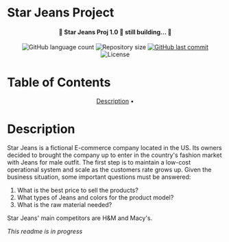 # Star Jeans Project

<h4 align="center"> 
	🚧 Star Jeans Proj 1.0 🚀 still building... 🚧
</h4>

<p align="center">
  <img alt="GitHub language count" src="https://img.shields.io/github/languages/count/rmendes1/star-jeans?color=%2304D361">

 <img alt="Repository size" src="https://img.shields.io/github/repo-size/rmendes1/star-jeans">
	
  
  <a href="https://github.com/rmendes1/house-rocket/commits/main">
    <img alt="GitHub last commit" src="https://img.shields.io/github/last-commit/rmendes1/star-jeans">
  </a>

  <img alt="License" src="https://img.shields.io/badge/license-MIT-brightgreen">
</p>

# Table of Contents
<p align="center">
  <a href="#description">Description</a> •
</p>

# **Description**

Star Jeans is a fictional E-commerce company located in the US. Its owners decided to brought the company up to enter in the country's fashion market with Jeans for male outfit. The first step is to maintain a low-cost operational system and scale as the customers rate grows up. 
Given the business situation, some important questions must be answered:

1. What is the best price to sell the products?
2. What types of Jeans and colors for the product model?
3. What is the raw material needed?

Star Jeans' main competitors are H&M and Macy's.

  
_This readme is in progress_
